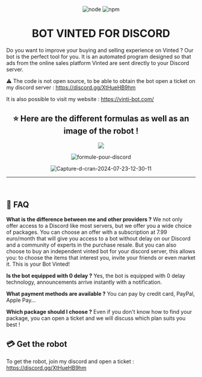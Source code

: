 <p align="center">
  <img alt="node" src="https://img.shields.io/node/v/discord.js?style=for-the-badge">
  <img alt="npm" src="https://img.shields.io/npm/v/discord.js?label=Discord.js&style=for-the-badge">
</p>

<h1 align="center">BOT VINTED FOR DISCORD</h1>

Do you want to improve your buying and selling experience on Vinted ? Our bot is the perfect tool for you. It is an automated program designed so that ads from the online sales platform Vinted are sent directly to your Discord server.

:warning: The code is not open source, to be able to obtain the bot open a ticket on my discord server : https://discord.gg/XtHueHB9hm

It is also possible to visit my website : https://vinti-bot.com/

<h2 align="center">⭐ Here are the different formulas as well as an image of the robot !</h2>
<p align="center">
  <img align="center" src="https://cdn.discordapp.com/attachments/817075211165106187/1284120631222206475/US.png?ex=66e96e88&is=66e81d08&hm=caf0069f35e98d5438e751fdf545ad83c5905f07e95a1e40019e1ff1541e1278&"></img>
</p>
<p align="center">
  <img align="center" src="https://cdn.discordapp.com/attachments/817075211165106187/1284120614759825428/FR.png?ex=66e96e84&is=66e81d04&hm=17e9dec4952548d12b4a2affa232fbf84f814ede3de855b68553456c21ff5dfa&" alt="formule-pour-discord"></img>
</p>
<p align="center">
 <img src="https://i.ibb.co/W6FY3T8/Capture-d-cran-2024-07-23-12-30-11.png" alt="Capture-d-cran-2024-07-23-12-30-11"></img>
 </p>
<hr>


<br>



## :dart: FAQ

**What is the difference between me and other providers ?**
We not only offer access to a Discord like most servers, but we offer you a wide choice of packages.
You can choose an offer with a subscription at 7.99 euro/month that will give you access to a bot without delay on our Discord and a community of experts in the purchase resale.
But you can also choose to buy an independent vinted bot for your discord server, this allows you: to choose the items that interest you, invite your friends or even market it. This is your Bot Vinted!

**Is the bot equipped with 0 delay ?**
Yes, the bot is equipped with 0 delay technology, announcements arrive instantly with a notification.

**What payment methods are available ?**
You can pay by credit card, PayPal, Apple Pay...

**Which package should I choose ?**
Even if you don't know how to find your package, you can open a ticket and we will discuss which plan suits you best !

## 💳 Get the robot

To get the robot, join my discord and open a ticket : https://discord.gg/XtHueHB9hm
